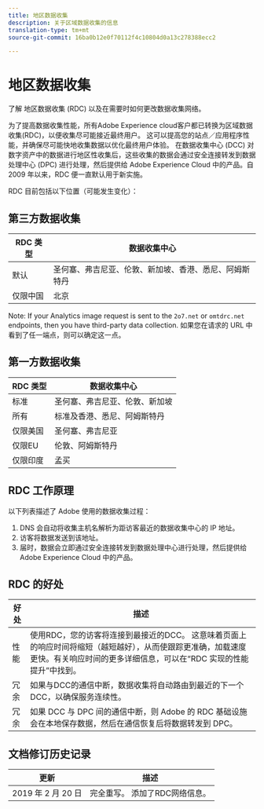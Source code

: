 ```yaml
---
title: 地区数据收集
description: 关于区域数据收集的信息
translation-type: tm+mt
source-git-commit: 16ba0b12e0f70112f4c10804d0a13c278388ecc2

---
```



# 地区数据收集

了解 地区数据收集 (RDC) 以及在需要时如何更改数据收集网络。

为了提高数据收集性能，所有Adobe Experience cloud客户都已转换为区域数据收集(RDC)，以便收集尽可能接近最终用户。 这可以提高您的站点／应用程序性能，并确保尽可能快地收集数据以优化最终用户体验。 在数据收集中心 (DCC) 对数字资产中的数据进行地区性收集后，这些收集的数据会通过安全连接转发到数据处理中心 (DPC) 进行处理，然后提供给 Adobe Experience Cloud 中的产品。自 2009 年以来，RDC 便一直默认用于新实施。

RDC 目前包括以下位置（可能发生变化）：

## 第三方数据收集

| RDC 类型 | 数据收集中心 |
|---------------------|-------------------|
| 默认 | 圣何塞、弗吉尼亚、伦敦、新加坡、香港、悉尼、阿姆斯特丹 |
| 仅限中国 | 北京 |

Note: If your Analytics image request is sent to the `2o7.net` or `omtdrc.net` endpoints, then you have third-party data collection. 如果您在请求的 URL 中看到了任一端点，则可以确定这一点。

## 第一方数据收集

| RDC 类型 | 数据收集中心 |
|---------------------|-------------------|
| 标准 | 圣何塞、弗吉尼亚、伦敦、新加坡 |
| 所有 | 标准及香港、悉尼、阿姆斯特丹 |
| 仅限美国 | 圣何塞、弗吉尼亚 |
| 仅限EU | 伦敦、阿姆斯特丹 |
| 仅限印度 | 孟买 |

## RDC 工作原理

以下列表描述了 Adobe 使用的数据收集过程：

1. DNS 会自动将收集主机名解析为距访客最近的数据收集中心的 IP 地址。
1. 访客将数据发送到该地址。
1. 届时，数据会立即通过安全连接转发到数据处理中心进行处理，然后提供给 Adobe Experience Cloud 中的产品。

## RDC 的好处

| 好处 | 描述 |
|---------|-----------|
| 性能 | 使用RDC，您的访客将连接到最接近的DCC。 这意味着页面上的响应时间将缩短（越短越好），从而使跟踪更准确，加载速度更快。有关响应时间的更多详细信息，可以在“RDC 实现的性能提升”中找到。 |
| 冗余 | 如果与DCC的通信中断，数据收集将自动路由到最近的下一个DCC，以确保服务连续性。 |
| 冗余 | 如果 DCC 与 DPC 间的通信中断，则 Adobe 的 RDC 基础设施会在本地保存数据，然后在通信恢复后将数据转发到 DPC。 |

## 文档修订历史记录

| 更新 | 描述 |
|--------|---------|
| 2019 年 2 月 20 日 | 完全重写。 添加了RDC网络信息。 |
